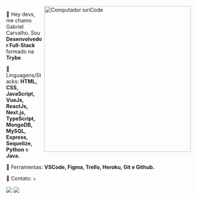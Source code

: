<img src="https://raw.githubusercontent.com/MicaelliMedeiros/micaellimedeiros/master/image/computer-illustration.png" min-width="400px" max-width="400px" width="400px" align="right" alt="Computador iuriCode">

<p align="left"> 
  👋 Hey devs, me chamo Gabriel Carvalho. Sou <strong>Desenvolvedor Full-Stack</strong> formado na <strong>Trybe</strong>.
</p>

<p align="left">
  🦄 Linguagens/Stacks: <strong>HTML, CSS, JavaScript, VueJs, ReactJs, Next.js, TypeScript, MongoDB, MySQL, Express, Sequelize, Python</strong> e <strong>Java.</strong>
</p>

<p align="left">
  💼 Ferramentas: <strong>VSCode, Figma, Trello, Heroku, Git e Github.</strong>
</p>

<p align="left">
  💌 Contato: ⤵️
</p>

<p align="left">
  <a href="https://www.linkedin.com/in/gabriel-carvalho-84933457/" alt="Linkedin">
  <img src="https://img.shields.io/badge/-Linkedin-1C1C1C?style=for-the-badge&logo=Linkedin&logoColor=B23FE5&link=https://www.linkedin.com/in/gabriel-carvalho-84933457/"/></a>
  
  <a href="mailto:gabrielcarvalho466@gmail.com" alt="Gmail">
  <img src="https://img.shields.io/badge/-Gmail-1C1C1C?style=for-the-badge&logo=gmail&logoColor=B23FE5&link=mailto:gabrielcarvalho466@gmail.com" /></a>
</p>  
